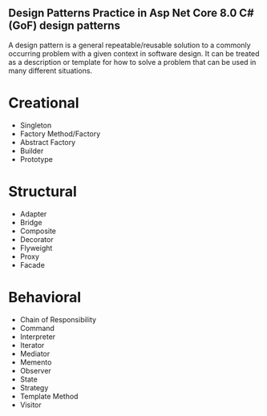 ## Design Patterns Practice in Asp Net Core 8.0 C# (GoF) design patterns


A design pattern is a general repeatable/reusable solution to a commonly occurring problem with a given context in software design. It can be treated as a description or template for how to solve a problem that can be used in many different situations.

# Creational
<ul dir="auto">
<li>Singleton</li>
<li>Factory Method/Factory</li>
<li>Abstract Factory</li>
<li>Builder</li>
<li>Prototype</li>
</ul>

# Structural
<ul dir="auto">
<li>Adapter</li>
<li>Bridge</li>
<li>Composite</li>
<li>Decorator</li>
<li>Flyweight</li>
<li>Proxy</li>
<li>Facade</li>
</ul>

# Behavioral
<ul dir="auto">
<li>Chain of Responsibility</li>
<li>Command</li>
<li>Interpreter</li>
<li>Iterator</li>
<li>Mediator</li>
<li>Memento</li>
<li>Observer</li>
<li>State</li>
<li>Strategy</li>
<li>Template Method</li>
<li>Visitor</li>
</ul>

